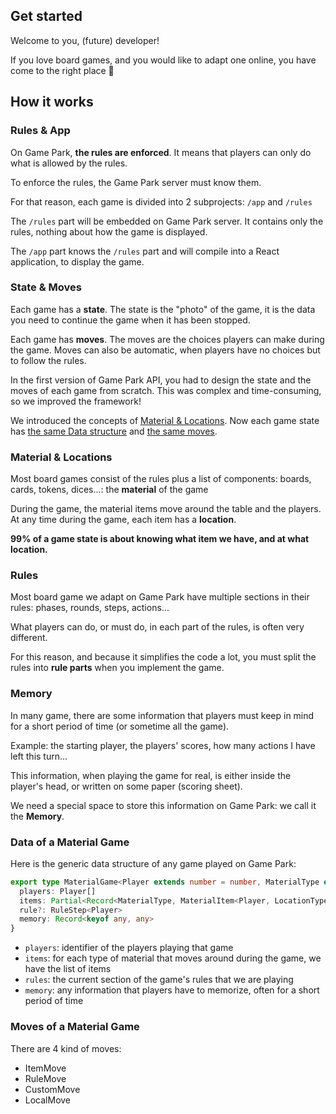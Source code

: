 ## Get started

Welcome to you, (future) developer!

If you love board games, and you would like to adapt one online, you have come to the right place :hugs:

## How it works

### Rules & App

On Game Park, **the rules are enforced**. It means that players can only do what is allowed by the rules.

To enforce the rules, the Game Park server must know them.

For that reason, each game is divided into 2 subprojects: `/app` and `/rules`

The `/rules` part will be embedded on Game Park server. It contains only the rules, nothing about how the game is displayed.

The `/app` part knows the `/rules` part and will compile into a React application, to display the game.

### State & Moves

Each game has a **state**. The state is the "photo" of the game, it is the data you need to continue the game when it has been stopped.

Each game has **moves**. The moves are the choices players can make during the game. Moves can also be automatic, when players have no choices but to follow the rules.

In the first version of Game Park API, you had to design the state and the moves of each game from scratch. This was complex and time-consuming, so we improved the framework!

We introduced the concepts of [Material & Locations](#Material-&-Locations). Now each game state has [the same Data structure](#Data-of-a-Material-Game) and [the same moves](#Moves-of-a-Material-Game).

### Material & Locations

Most board games consist of the rules plus a list of components: boards, cards, tokens, dices...: the **material** of the game

During the game, the material items move around the table and the players. At any time during the game, each item has a **location**.

**99% of a game state is about knowing what item we have, and at what location.**

### Rules

Most board game we adapt on Game Park have multiple sections in their rules: phases, rounds, steps, actions...

What players can do, or must do, in each part of the rules, is often very different.

For this reason, and because it simplifies the code a lot, you must split the rules into **rule parts** when you implement the game.

### Memory

In many game, there are some information that players must keep in mind for a short period of time (or sometime all the game).

Example: the starting player, the players' scores, how many actions I have left this turn...

This information, when playing the game for real, is either inside the player's head, or written on some paper (scoring sheet).

We need a special space to store this information on Game Park: we call it the **Memory**.

### Data of a Material Game

Here is the generic data structure of any game played on Game Park:
```ts
export type MaterialGame<Player extends number = number, MaterialType extends number = number, LocationType extends number = number> = {
  players: Player[]
  items: Partial<Record<MaterialType, MaterialItem<Player, LocationType>[]>>
  rule?: RuleStep<Player>
  memory: Record<keyof any, any>
}
```
* `players`: identifier of the players playing that game
* `items`: for each type of material that moves around during the game, we have the list of items
* `rules`: the current section of the game's rules that we are playing
* `memory`: any information that players have to memorize, often for a short period of time

### Moves of a Material Game

There are 4 kind of moves:
* ItemMove
* RuleMove
* CustomMove
* LocalMove